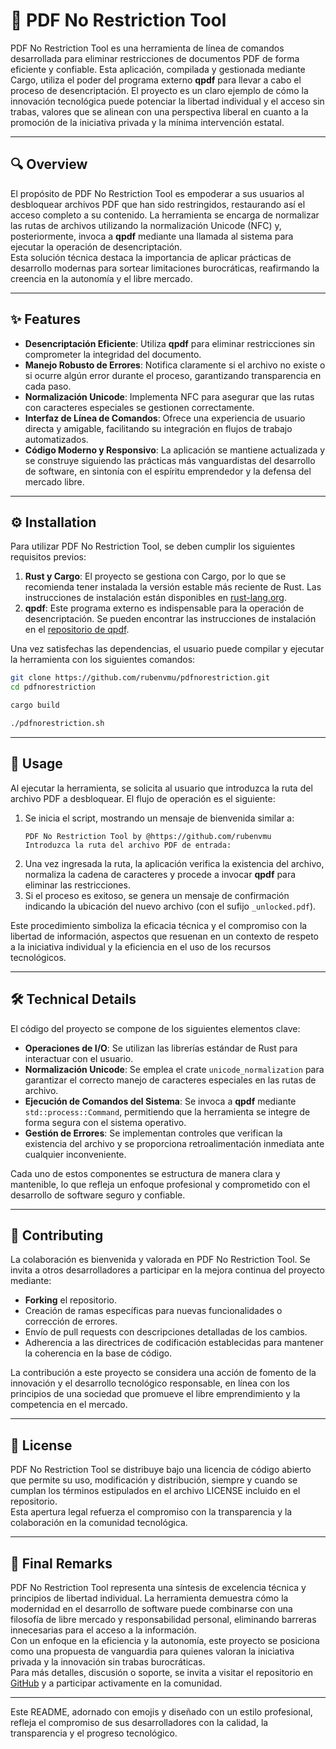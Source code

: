 # 📄 PDF No Restriction Tool

PDF No Restriction Tool es una herramienta de línea de comandos desarrollada para eliminar restricciones de documentos PDF de forma eficiente y confiable. Esta aplicación, compilada y gestionada mediante Cargo, utiliza el poder del programa externo **qpdf** para llevar a cabo el proceso de desencriptación. El proyecto es un claro ejemplo de cómo la innovación tecnológica puede potenciar la libertad individual y el acceso sin trabas, valores que se alinean con una perspectiva liberal en cuanto a la promoción de la iniciativa privada y la mínima intervención estatal.

---

## 🔍 Overview

El propósito de PDF No Restriction Tool es empoderar a sus usuarios al desbloquear archivos PDF que han sido restringidos, restaurando así el acceso completo a su contenido. La herramienta se encarga de normalizar las rutas de archivos utilizando la normalización Unicode (NFC) y, posteriormente, invoca a **qpdf** mediante una llamada al sistema para ejecutar la operación de desencriptación.  
Esta solución técnica destaca la importancia de aplicar prácticas de desarrollo modernas para sortear limitaciones burocráticas, reafirmando la creencia en la autonomía y el libre mercado.

---

## ✨ Features

- **Desencriptación Eficiente**: Utiliza **qpdf** para eliminar restricciones sin comprometer la integridad del documento.  
- **Manejo Robusto de Errores**: Notifica claramente si el archivo no existe o si ocurre algún error durante el proceso, garantizando transparencia en cada paso.  
- **Normalización Unicode**: Implementa NFC para asegurar que las rutas con caracteres especiales se gestionen correctamente.  
- **Interfaz de Línea de Comandos**: Ofrece una experiencia de usuario directa y amigable, facilitando su integración en flujos de trabajo automatizados.  
- **Código Moderno y Responsivo**: La aplicación se mantiene actualizada y se construye siguiendo las prácticas más vanguardistas del desarrollo de software, en sintonía con el espíritu emprendedor y la defensa del mercado libre.

---

## ⚙️ Installation

Para utilizar PDF No Restriction Tool, se deben cumplir los siguientes requisitos previos:

1. **Rust y Cargo**: El proyecto se gestiona con Cargo, por lo que se recomienda tener instalada la versión estable más reciente de Rust. Las instrucciones de instalación están disponibles en [rust-lang.org](https://www.rust-lang.org/).  
2. **qpdf**: Este programa externo es indispensable para la operación de desencriptación. Se pueden encontrar las instrucciones de instalación en el [repositorio de qpdf](https://github.com/qpdf/qpdf).

Una vez satisfechas las dependencias, el usuario puede compilar y ejecutar la herramienta con los siguientes comandos:

```bash
git clone https://github.com/rubenvmu/pdfnorestriction.git
cd pdfnorestriction

cargo build

./pdfnorestriction.sh
```

---

## 🚀 Usage

Al ejecutar la herramienta, se solicita al usuario que introduzca la ruta del archivo PDF a desbloquear. El flujo de operación es el siguiente:

1. Se inicia el script, mostrando un mensaje de bienvenida similar a:  
   ```
   PDF No Restriction Tool by @https://github.com/rubenvmu
   Introduzca la ruta del archivo PDF de entrada:
   ```
2. Una vez ingresada la ruta, la aplicación verifica la existencia del archivo, normaliza la cadena de caracteres y procede a invocar **qpdf** para eliminar las restricciones.  
3. Si el proceso es exitoso, se genera un mensaje de confirmación indicando la ubicación del nuevo archivo (con el sufijo `_unlocked.pdf`).

Este procedimiento simboliza la eficacia técnica y el compromiso con la libertad de información, aspectos que resuenan en un contexto de respeto a la iniciativa individual y la eficiencia en el uso de los recursos tecnológicos.

---

## 🛠️ Technical Details

El código del proyecto se compone de los siguientes elementos clave:

- **Operaciones de I/O**: Se utilizan las librerías estándar de Rust para interactuar con el usuario.  
- **Normalización Unicode**: Se emplea el crate `unicode_normalization` para garantizar el correcto manejo de caracteres especiales en las rutas de archivo.  
- **Ejecución de Comandos del Sistema**: Se invoca a **qpdf** mediante `std::process::Command`, permitiendo que la herramienta se integre de forma segura con el sistema operativo.  
- **Gestión de Errores**: Se implementan controles que verifican la existencia del archivo y se proporciona retroalimentación inmediata ante cualquier inconveniente.

Cada uno de estos componentes se estructura de manera clara y mantenible, lo que refleja un enfoque profesional y comprometido con el desarrollo de software seguro y confiable.

---

## 🤝 Contributing

La colaboración es bienvenida y valorada en PDF No Restriction Tool. Se invita a otros desarrolladores a participar en la mejora continua del proyecto mediante:

- **Forking** el repositorio.
- Creación de ramas específicas para nuevas funcionalidades o corrección de errores.
- Envío de pull requests con descripciones detalladas de los cambios.
- Adherencia a las directrices de codificación establecidas para mantener la coherencia en la base de código.

La contribución a este proyecto se considera una acción de fomento de la innovación y el desarrollo tecnológico responsable, en línea con los principios de una sociedad que promueve el libre emprendimiento y la competencia en el mercado.

---

## 📜 License

PDF No Restriction Tool se distribuye bajo una licencia de código abierto que permite su uso, modificación y distribución, siempre y cuando se cumplan los términos estipulados en el archivo LICENSE incluido en el repositorio.  
Esta apertura legal refuerza el compromiso con la transparencia y la colaboración en la comunidad tecnológica.

---

## 🏁 Final Remarks

PDF No Restriction Tool representa una síntesis de excelencia técnica y principios de libertad individual. La herramienta demuestra cómo la modernidad en el desarrollo de software puede combinarse con una filosofía de libre mercado y responsabilidad personal, eliminando barreras innecesarias para el acceso a la información.  
Con un enfoque en la eficiencia y la autonomía, este proyecto se posiciona como una propuesta de vanguardia para quienes valoran la iniciativa privada y la innovación sin trabas burocráticas.  
Para más detalles, discusión o soporte, se invita a visitar el repositorio en [GitHub](https://github.com/rubenvmu/pdfnorestriction) y a participar activamente en la comunidad.

---

Este README, adornado con emojis y diseñado con un estilo profesional, refleja el compromiso de sus desarrolladores con la calidad, la transparencia y el progreso tecnológico.